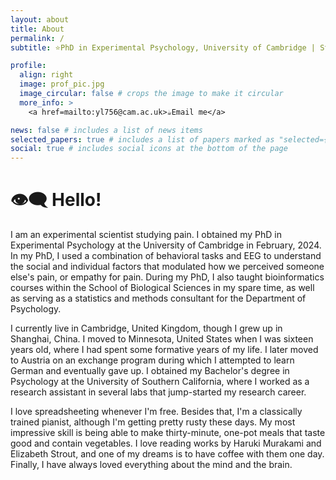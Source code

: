 ```yaml
---
layout: about
title: About
permalink: /
subtitle: ⭐PhD in Experimental Psychology, University of Cambridge | Studying why and how we experience pain.⭐

profile:
  align: right
  image: prof_pic.jpg
  image_circular: false # crops the image to make it circular
  more_info: >
    <a href=mailto:yl756@cam.ac.uk>☕Email me</a>

news: false # includes a list of news items
selected_papers: true # includes a list of papers marked as "selected={true}"
social: true # includes social icons at the bottom of the page
---
```

# 👁‍🗨 Hello!
I am an experimental scientist studying pain. I obtained my PhD in Experimental Psychology at the University of Cambridge in February, 2024. In my PhD, I used a combination of behavioral tasks and EEG to understand the social and individual factors that modulated how we perceived someone else's pain, or empathy for pain. During my PhD, I also taught bioinformatics courses within the School of Biological Sciences in my spare time, as well as serving as a statistics and methods consultant for the Department of Psychology. 

I currently live in Cambridge, United Kingdom, though I grew up in Shanghai, China. I moved to Minnesota, United States when I was sixteen years old, where I had spent some formative years of my life. I later moved to Austria on an exchange program during which I attempted to learn German and eventually gave up. I obtained my Bachelor's degree in Psychology at the University of Southern California, where I worked as a research assistant in several labs that jump-started my research career. 

I love spreadsheeting whenever I'm free. Besides that, I'm a classically trained pianist, although I'm getting pretty rusty these days. My most impressive skill is being able to make thirty-minute, one-pot meals that taste good and contain vegetables. I love reading works by Haruki Murakami and Elizabeth Strout, and one of my dreams is to have coffee with them one day. Finally, I have always loved everything about the mind and the brain.